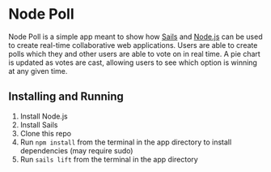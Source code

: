 # Node Poll

Node Poll is a simple app meant to show how [Sails](http://sailsjs.org) and [Node.js](http://nodejs.org/) can be used to create real-time collaborative web applications. Users are able to create polls which they and other users are able to vote on in real time. A pie chart is updated as votes are cast, allowing users to see which option is winning at any given time.

## Installing and Running

1. Install Node.js
2. Install Sails
3. Clone this repo
4. Run `npm install` from the terminal in the app directory to install dependencies (may require sudo)
5. Run `sails lift` from the terminal in the app directory
